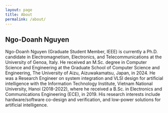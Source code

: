```yaml
---
layout: page
title: About
permalink: /about/
---
```


## Ngo-Doanh Nguyen

Ngo-Doanh Nguyen (Graduate Student Member, IEEE) is currently a Ph.D. candidate in Electromagnetism, Electronics, and Telecommunications at the University of Genoa, Italy. He received an M.Sc. degree in Computer Science and Engineering at the Graduate School of Computer Science and Engineering, The University of Aizu, Aizuwakamatsu, Japan, in 2024. He was a Research Engineer on system integration and VLSI design for artificial intelligence with the Information Technology Institute, Vietnam National University, Hanoi (2018-2022), where he received a B.Sc. in Electronics and Communications Engineering (ECE), in 2019. His research interests include hardware/software co-design and verification, and low-power solutions for artificial intelligence.
